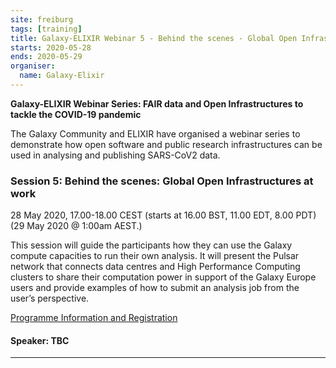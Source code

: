 ```yaml
---
site: freiburg
tags: [training]
title: Galaxy-ELIXIR Webinar 5 - Behind the scenes - Global Open Infrastructures at work
starts: 2020-05-28
ends: 2020-05-29
organiser:
  name: Galaxy-Elixir
---
```

**Galaxy-ELIXIR Webinar Series: FAIR data and Open Infrastructures to tackle the COVID-19 pandemic**

The Galaxy Community and ELIXIR have organised a webinar series to demonstrate how open software and public research infrastructures can be used in analysing and publishing SARS-CoV2 data.

### Session 5: Behind the scenes: Global Open Infrastructures at work
28 May 2020, 17.00-18.00 CEST (starts at 16.00 BST, 11.00 EDT, 8.00 PDT) (29 May 2020 @ 1:00am AEST.)

This session will guide the participants how they can use the Galaxy compute capacities to run their own analysis. It will present the Pulsar network that connects data centres and High Performance Computing clusters to share their computation power in support of the Galaxy Europe users and provide examples of how to submit an analysis job from the user’s perspective.

<a href="https://elixir-europe.org/events/webinar-galaxy-elixir-covid19" target="_blank">Programme Information and Registration</a>

#### Speaker: TBC

---
